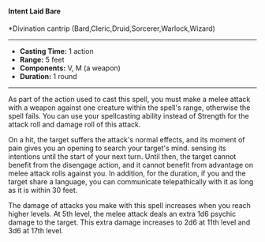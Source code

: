#### Intent Laid Bare
*Divination cantrip (Bard,Cleric,Druid,Sorcerer,Warlock,Wizard)
___
- **Casting Time:** 1 action
- **Range:** 5 feet
- **Components:** V, M (a weapon)
- **Duration:** 1 round
---
As part of the action used to cast this spell, you must make a melee attack with a weapon against one creature within the spell's range, otherwise the spell fails. You can use your spellcasting ability instead of Strength for the attack roll and damage roll of this attack.

On a hit, the target suffers the attack's normal effects, and its moment of pain gives you an opening to search your target's mind. sensing its intentions until the start of your next turn. Until then, the target cannot benefit from the disengage action, and it cannot benefit from advantage on melee attack rolls against you. In addition, for the duration, if you and the target share a language, you can communicate telepathically with it as long as it is within 30 feet.

The damage of attacks you make with this spell increases when you reach higher levels. At 5th level, the melee attack deals an extra 1d6 psychic damage to the target. This extra damage increases to 2d6 at 11th level and 3d6 at 17th level.
